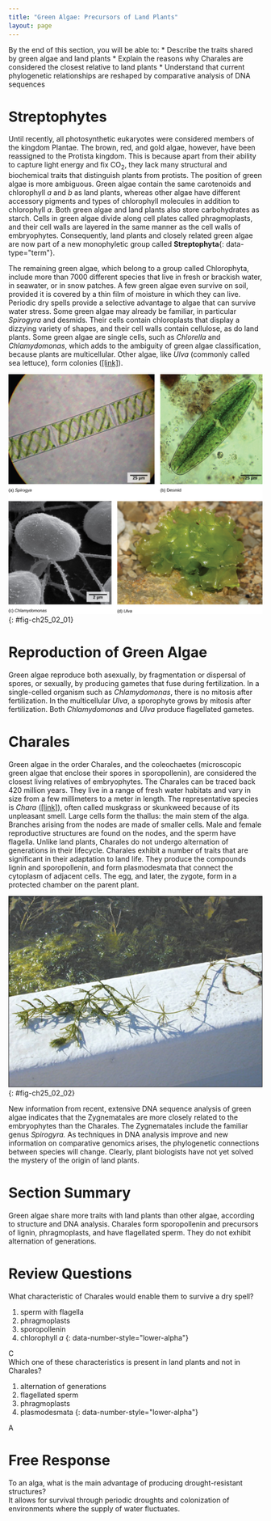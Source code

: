 ```yaml
---
title: "Green Algae: Precursors of Land Plants"
layout: page
---
```



<div data-type="abstract" markdown="1">
By the end of this section, you will be able to:
* Describe the traits shared by green algae and land plants
* Explain the reasons why Charales are considered the closest relative to land plants
* Understand that current phylogenetic relationships are reshaped by comparative analysis of DNA sequences

</div>

# Streptophytes

Until recently, all photosynthetic eukaryotes were considered members of the kingdom Plantae. The brown, red, and gold algae, however, have been reassigned to the Protista kingdom. This is because apart from their ability to capture light energy and fix CO<sub>2</sub>, they lack many structural and biochemical traits that distinguish plants from protists. The position of green algae is more ambiguous. Green algae contain the same carotenoids and chlorophyll *a* and *b* as land plants, whereas other algae have different accessory pigments and types of chlorophyll molecules in addition to chlorophyll *a*. Both green algae and land plants also store carbohydrates as starch. Cells in green algae divide along cell plates called phragmoplasts, and their cell walls are layered in the same manner as the cell walls of embryophytes. Consequently, land plants and closely related green algae are now part of a new monophyletic group called **Streptophyta**{: data-type="term"}.

The remaining green algae, which belong to a group called Chlorophyta, include more than 7000 different species that live in fresh or brackish water, in seawater, or in snow patches. A few green algae even survive on soil, provided it is covered by a thin film of moisture in which they can live. Periodic dry spells provide a selective advantage to algae that can survive water stress. Some green algae may already be familiar, in particular *Spirogyra* and desmids. Their cells contain chloroplasts that display a dizzying variety of shapes, and their cell walls contain cellulose, as do land plants. Some green algae are single cells, such as *Chlorella* and<em> Chlamydomonas</em>, which adds to the ambiguity of green algae classification, because plants are multicellular. Other algae, like <em>Ulva </em>(commonly called sea lettuce), form colonies ([\[link\]](#fig-ch25_02_01)).

 ![Light micrograph A shows rectangular Spirogyra cells linked in a chain. Light micrograph B shows a oval green desmid cell. Electron micrograph C shows egg-shaped Chlamydomonas cells attached to thin stalks. Photo D shows a colony of Ulva that resembles leaf lettuce.](../resources/Figure_25_02_01abcd.jpg "Chlorophyta include (a) Spirogyra, (b) desmids, (c) Chlamydomonas, and (d) Ulva. Desmids and Chlamydomonas are single-celled organisms, Spirogyra forms chains of cells, and Ulva forms colonies resembling leaves (credit b: modification of work by Derek Keats; credit c: modification of work by Dartmouth Electron Microscope Facility, Dartmouth College; credit d: modification of work by Holger Krisp; scale-bar data from Matt Russell)"){: #fig-ch25_02_01}

# Reproduction of Green Algae

Green algae reproduce both asexually, by fragmentation or dispersal of spores, or sexually, by producing gametes that fuse during fertilization. In a single-celled organism such as *Chlamydomonas*, there is no mitosis after fertilization. In the multicellular *Ulva*, a sporophyte grows by mitosis after fertilization. Both <em>Chlamydomonas </em>and *Ulva* produce flagellated gametes.

# Charales

Green algae in the order Charales, and the coleochaetes (microscopic green algae that enclose their spores in sporopollenin), are considered the closest living relatives of embryophytes. The Charales can be traced back 420 million years. They live in a range of fresh water habitats and vary in size from a few millimeters to a meter in length. The representative species is *Chara* ([\[link\]](#fig-ch25_02_02)), often called muskgrass or skunkweed because of its unpleasant smell. Large cells form the thallus: the main stem of the alga. Branches arising from the nodes are made of smaller cells. Male and female reproductive structures are found on the nodes, and the sperm have flagella. Unlike land plants, Charales do not undergo alternation of generations in their lifecycle. Charales exhibit a number of traits that are significant in their adaptation to land life. They produce the compounds lignin and sporopollenin, and form plasmodesmata that connect the cytoplasm of adjacent cells. The egg, and later, the zygote, form in a protected chamber on the parent plant.

 ![ Chara is a water plant with a long, flexible green stem. Whorls of slender stalks periodically radiate from the stem.](../resources/Figure_25_02_02.jpg "The representative alga, Chara, is a noxious weed in Florida, where it clogs waterways. (credit: South Florida Information Access, U.S. Geological Survey)"){: #fig-ch25_02_02}

New information from recent, extensive DNA sequence analysis of green algae indicates that the Zygnematales are more closely related to the embryophytes than the Charales. The Zygnematales include the familiar genus <em>Spirogyra. </em>As techniques in DNA analysis improve and new information on comparative genomics arises, the phylogenetic connections between species will change. Clearly, plant biologists have not yet solved the mystery of the origin of land plants.

# Section Summary

Green algae share more traits with land plants than other algae, according to structure and DNA analysis. Charales form sporopollenin and precursors of lignin, phragmoplasts, and have flagellated sperm. They do not exhibit alternation of generations.

# Review Questions

<div data-type="exercise">
<div data-type="problem" markdown="1">
What characteristic of Charales would enable them to survive a dry spell?

1.  sperm with flagella
2.  phragmoplasts
3.  sporopollenin
4.  chlorophyll *a*
{: data-number-style="lower-alpha"}

</div>
<div data-type="solution" markdown="1">
C

</div>
</div>

<div data-type="exercise">
<div data-type="problem" markdown="1">
Which one of these characteristics is present in land plants and not in Charales?

1.  alternation of generations
2.  flagellated sperm
3.  phragmoplasts
4.  plasmodesmata
{: data-number-style="lower-alpha"}

</div>
<div data-type="solution" markdown="1">
A

</div>
</div>

# Free Response

<div data-type="exercise">
<div data-type="problem" markdown="1">
To an alga, what is the main advantage of producing drought-resistant structures?

</div>
<div data-type="solution" markdown="1">
It allows for survival through periodic droughts and colonization of environments where the supply of water fluctuates.

</div>
</div>

